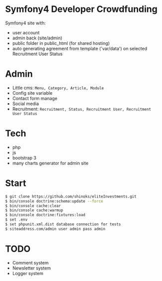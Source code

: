 # Symfony4 Developer Crowdfunding

Symfony4 site with:

- user account
- admin back (site/admin)
- public folder in public_html (for shared hosting)
- auto generating agreement from template ('var/data') on selected Recruitment User Status

# Admin

- Little cms:
    ``Menu, Category, Article, Module``
- Config site variable
- Contact form manage
- Social media
- Recruitment:
    ``Recruitment, Status, Recruitment User, Recruitment User Status``

# Tech

- php
- js
- bootstrap 3
- many charts generator for admin site

# Start

```sh
$ git clone https://github.com/shinoks/eliteInvestments.git
$ bin/console doctrine:schema:update --force
$ bin/console cache:clear
$ bin/console cache:warmup
$ bin/console doctrine:fixtures:load
$ set .env
$ set phpunit.xml.dist database connection for tests
$ siteaddress.com/admin user admin pass admin
```
# TODO
- Comment system
- Newsletter system
- Logger system
